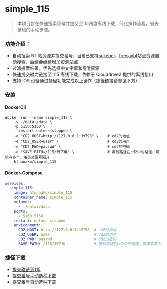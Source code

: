 # simple_115

> 本项目旨在快速搜索番号并提交至115网盘离线下载，简化操作流程，省去繁琐的手动步骤。

### 功能介绍：
- 自动搜索 BT 站资源并提交番号，目前已支持[sukebei](https://sukebei.nyaa.si/)、[freejavbt](https://freejavbt.com)站点资源自动搜索，后续会继续增加资源站点
- 过滤搜索结果，优先选择中文字幕和高清资源
- 快速提交磁力链接至 115 离线下载，依赖于 Clouddrive2 提供的离线接口
- 支持 iOS 设备通过捷径功能完成以上操作（捷径链接请参见下方）


### 安装
#### DockerCli
```shell
docker run --name simple_115 \
    -v ./data:/data \
    -p 5150:5150 \
    --restart unless-stopped \
    -e "CD2_HOST=http://127.0.0.1:19798" \    # cd2的地址
    -e "CD2_USER=user" \                      # cd2的用户
    -e "CD2_PWD=passwd" \                     # cd2的密码
    -e "SAVE_PATH=/115/云下载" \               # 离线路径在cd2中的路径，可填写多个，用英文逗号隔开
    htnanako/simple_115
```

#### Docker-Compose
```yaml
services:
  simple_115:
    image: htnanako/simple_115
    container_name: simple_115
    volumes:
      - ./data:/data
    ports:
      - 5150:5150
    restart: unless-stopped
    environment:
      CD2_HOST: http://127.0.0.1:19798  # cd2的地址
      CD2_USER: user                    # cd2的用户
      CD2_PWD: passwd                   # cd2的密码
      SAVE_PATH: /115/云下载             # 离线路径在cd2中的路径，可填写多个，用英文逗号隔开
```

### 捷径下载
- [提交磁链到115](https://www.icloud.com/shortcuts/7ef65b68d71648478b635554ed842e5b)
- [提交番号手动选种下载](https://www.icloud.com/shortcuts/58f6f77d023c4aab970d3bb123fb28d3)
- [提交番号自动选种下载](https://www.icloud.com/shortcuts/aa13d08dfc404d7ba6630ef4b619160b)
